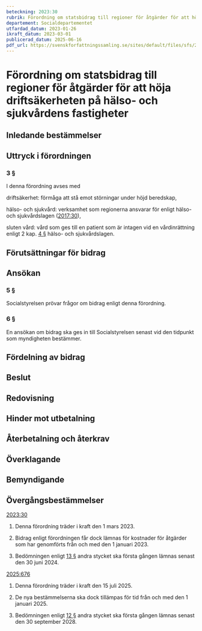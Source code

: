 ```yaml
---
beteckning: 2023:30
rubrik: Förordning om statsbidrag till regioner för åtgärder för att höja driftsäkerheten på hälso- och sjukvårdens fastigheter
departement: Socialdepartementet
utfardad_datum: 2023-01-26
ikraft_datum: 2023-03-01
publicerad_datum: 2025-06-16
pdf_url: https://svenskforfattningssamling.se/sites/default/files/sfs/2023-01/SFS2023-30.pdf
---
```


# Förordning om statsbidrag till regioner för åtgärder för att höja driftsäkerheten på hälso- och sjukvårdens fastigheter

## Inledande bestämmelser

## Uttryck i förordningen

### 3 §

I denna förordning avses med

driftsäkerhet: förmåga att stå emot störningar under höjd beredskap,

hälso- och sjukvård: verksamhet som regionerna ansvarar för enligt hälso- och sjukvårdslagen ([2017:30](https://selex.se/eli/sfs/2017/30)),

sluten vård: vård som ges till en patient som är intagen vid en vårdinrättning enligt 2 kap. [4 §](#kap2.4) hälso- och sjukvårdslagen.

## Förutsättningar för bidrag

## Ansökan

### 5 §

Socialstyrelsen prövar frågor om bidrag enligt denna förordning.

### 6 §

En ansökan om bidrag ska ges in till Socialstyrelsen senast vid den tidpunkt som myndigheten bestämmer.

## Fördelning av bidrag

## Beslut

## Redovisning

## Hinder mot utbetalning

## Återbetalning och återkrav

## Överklagande

## Bemyndigande

## Övergångsbestämmelser

[2023:30](https://selex.se/eli/sfs/2023/30)

1. Denna förordning träder i kraft den 1 mars 2023.

2. Bidrag enligt förordningen får dock lämnas för kostnader för åtgärder som har genomförts från och med den 1 januari 2023.

3. Bedömningen enligt [13 §](#13) andra stycket ska första gången lämnas senast den 30 juni 2024.

[2025:676](https://selex.se/eli/sfs/2025/676)

1. Denna förordning träder i kraft den 15 juli 2025.

2. De nya bestämmelserna ska dock tillämpas för tid från och med den 1 januari 2025.

3. Bedömningen enligt [12 §](#12) andra stycket ska första gången lämnas senast den 30 september 2028.